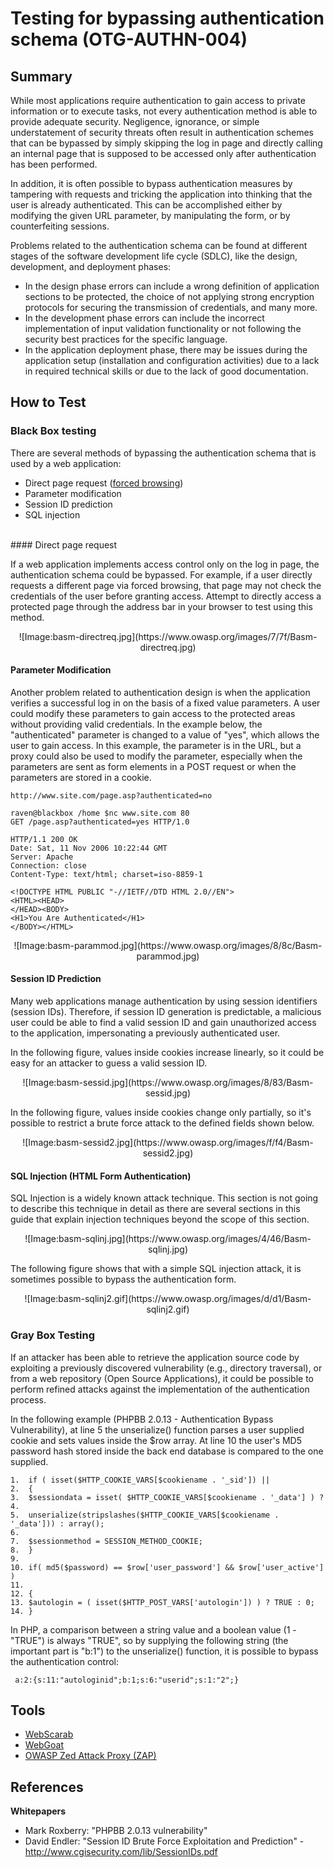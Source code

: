 # Testing for bypassing authentication schema (OTG-AUTHN-004)


## Summary

While most applications require authentication to gain access to private information or to execute tasks, not every authentication method is able to provide adequate security. Negligence, ignorance, or simple understatement of security threats often result in authentication schemes that can be bypassed by simply skipping the log in page and directly calling an internal page that is supposed to be accessed only after authentication has been performed.


In addition, it is often possible to bypass authentication measures by tampering with requests and tricking the application into thinking that the user is already authenticated.  This can be accomplished either by modifying the given URL parameter, by manipulating the form, or by counterfeiting sessions.


Problems related to the authentication schema can be found at different stages of the software development life cycle (SDLC), like the design, development, and deployment phases:
* In the design phase errors can include a wrong definition of application sections to be protected, the choice of not applying strong encryption protocols for securing the transmission of credentials, and many more.
* In the development phase errors can include the incorrect implementation of input validation functionality or not following the security best practices for the specific language.
* In the application deployment phase, there may be issues during the application setup (installation and configuration activities) due to a lack in required technical skills or due to the lack of good documentation.


## How to Test
### Black Box testing
There are several methods of bypassing the authentication schema that is used by a web application:
* Direct page request ([forced browsing](https://www.owasp.org/index.php/Forced_browsing))
* Parameter modification
* Session ID prediction
* SQL injection

<br>
#### Direct page request

If a web application implements access control only on the log in page, the authentication schema could be bypassed.  For example, if a user directly requests a different page via forced browsing, that page may not check the credentials of the user before granting access. Attempt to directly access a protected page through the address bar in your browser to test using this method.


<center>![Image:basm-directreq.jpg](https://www.owasp.org/images/7/7f/Basm-directreq.jpg)</center>


#### Parameter Modification

Another problem related to authentication design is when the application verifies a successful log in on the basis of a fixed value parameters. A user could modify these parameters to gain access to the protected areas without providing valid credentials. In the example below, the "authenticated" parameter is changed to a value of "yes", which allows the user to gain access.  In this example, the parameter is in the URL, but a proxy could also be used to modify the parameter, especially when the parameters are sent as form elements in a POST request or when the parameters are stored in a cookie.

```
http://www.site.com/page.asp?authenticated=no
```

```
raven@blackbox /home $nc www.site.com 80
GET /page.asp?authenticated=yes HTTP/1.0

HTTP/1.1 200 OK
Date: Sat, 11 Nov 2006 10:22:44 GMT
Server: Apache
Connection: close
Content-Type: text/html; charset=iso-8859-1

<!DOCTYPE HTML PUBLIC "-//IETF//DTD HTML 2.0//EN">
<HTML><HEAD>
</HEAD><BODY>
<H1>You Are Authenticated</H1>
</BODY></HTML>
```

<center>![Image:basm-parammod.jpg](https://www.owasp.org/images/8/8c/Basm-parammod.jpg)</center>


#### Session ID Prediction

Many web applications manage authentication by using session identifiers (session IDs). Therefore, if session ID generation is predictable, a malicious user could be able to find a valid session ID and gain unauthorized access to the application, impersonating a previously authenticated user.


In the following figure, values inside cookies increase linearly, so it could be easy for an attacker to guess a valid session ID.


<center>![Image:basm-sessid.jpg](https://www.owasp.org/images/8/83/Basm-sessid.jpg)</center>


In the following figure, values inside cookies change only partially, so it's possible to restrict a brute force attack to the defined fields shown below.


<center>![Image:basm-sessid2.jpg](https://www.owasp.org/images/f/f4/Basm-sessid2.jpg)</center>


#### SQL Injection (HTML Form Authentication)

SQL Injection is a widely known attack technique. This section is not going to describe this technique in detail as there are several sections in this guide that explain injection techniques beyond the scope of this section.


<center>![Image:basm-sqlinj.jpg](https://www.owasp.org/images/4/46/Basm-sqlinj.jpg)</center>


The following figure shows that with a simple SQL injection attack, it is sometimes possible to bypass the authentication form.


<center>![Image:basm-sqlinj2.gif](https://www.owasp.org/images/d/d1/Basm-sqlinj2.gif)</center>


### Gray Box Testing

If an attacker has been able to retrieve the application source code by exploiting a previously discovered vulnerability (e.g., directory traversal), or from a web repository (Open Source Applications), it could be possible to perform refined attacks against the implementation of the authentication process.


In the following example (PHPBB 2.0.13 - Authentication Bypass Vulnerability), at line 5 the unserialize() function parses a user supplied cookie and sets values inside the $row array. At line 10 the user's MD5 password hash stored inside the back end database is compared to the one supplied.

```
1.  if ( isset($HTTP_COOKIE_VARS[$cookiename . '_sid']) ||
2.  {
3.  $sessiondata = isset( $HTTP_COOKIE_VARS[$cookiename . '_data'] ) ?
4.
5.  unserialize(stripslashes($HTTP_COOKIE_VARS[$cookiename . '_data'])) : array();
6.
7.  $sessionmethod = SESSION_METHOD_COOKIE;
8.  }
9.
10. if( md5($password) == $row['user_password'] && $row['user_active'] )
11.
12. {
13. $autologin = ( isset($HTTP_POST_VARS['autologin']) ) ? TRUE : 0;
14. }
```


In PHP, a comparison between a string value and a boolean value (1 - "TRUE") is always "TRUE", so by supplying the following string (the important part is "b:1") to the unserialize() function, it is possible to bypass the authentication control:
```
 a:2:{s:11:"autologinid";b:1;s:6:"userid";s:1:"2";}
```

## Tools
* [WebScarab](https://www.owasp.org/index.php/OWASP_WebScarab_Project)
* [WebGoat](https://www.owasp.org/index.php/OWASP_WebGoat_Project)
* [OWASP Zed Attack Proxy (ZAP)](https://www.owasp.org/index.php/OWASP_Zed_Attack_Proxy_Project)


## References
**Whitepapers**<br>
* Mark Roxberry: "PHPBB 2.0.13 vulnerability"
* David Endler: "Session ID Brute Force Exploitation and Prediction" - http://www.cgisecurity.com/lib/SessionIDs.pdf
